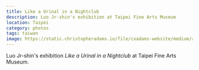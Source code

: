 ```yaml
---
title: Like a Urinal in a Nightclub
description: Luo Jr-shin's exhibition at Taipei Fine Arts Museum
location: Taipei
category: photos
tags: taiwan
image: https://static.christopheradams.io/file/cxadams-website/medium/albums/2021/20211127-1445_Taipei_TFAM/20211127-1445_Taipei_TFAM_L1007737-0.jpg
---
```


Luo Jr-shin's exhibition *Like a Urinal in a Nightclub* at Taipei Fine Arts
Museum.
